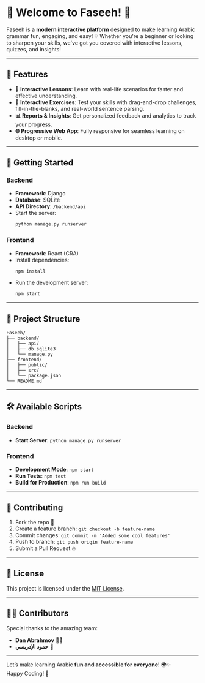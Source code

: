 # 🎉 Welcome to Faseeh! 🚀

Faseeh is a **modern interactive platform** designed to make learning Arabic grammar fun, engaging, and easy! 💡 Whether you're a beginner or looking to sharpen your skills, we've got you covered with interactive lessons, quizzes, and insights!

---

## 🌟 Features
- **📘 Interactive Lessons**: Learn with real-life scenarios for faster and effective understanding.
- **🎯 Interactive Exercises**: Test your skills with drag-and-drop challenges, fill-in-the-blanks, and real-world sentence parsing.
- **📊 Reports & Insights**: Get personalized feedback and analytics to track your progress.
- **🌐 Progressive Web App**: Fully responsive for seamless learning on desktop or mobile.

---

## 🚀 Getting Started

### Backend
- **Framework**: Django
- **Database**: SQLite
- **API Directory**: `/backend/api`
- Start the server:
  ```bash
  python manage.py runserver
  ```

### Frontend
- **Framework**: React (CRA)
- Install dependencies:
  ```bash
  npm install
  ```
- Run the development server:
  ```bash
  npm start
  ```

---

## 📂 Project Structure
```
Faseeh/
├── backend/
│   ├── api/
│   ├── db.sqlite3
│   └── manage.py
├── frontend/
│   ├── public/
│   ├── src/
│   └── package.json
└── README.md
```

---

## 🛠️ Available Scripts

### Backend
- **Start Server**: `python manage.py runserver`

### Frontend
- **Development Mode**: `npm start`
- **Run Tests**: `npm test`
- **Build for Production**: `npm run build`

---

## 🤝 Contributing
1. Fork the repo 🍴
2. Create a feature branch: `git checkout -b feature-name`
3. Commit changes: `git commit -m 'Added some cool features'`
4. Push to branch: `git push origin feature-name`
5. Submit a Pull Request 🔥

---

## 📄 License
This project is licensed under the [MIT License](LICENSE).

---

## 👨‍💻 Contributors
Special thanks to the amazing team:
- **Dan Abrahmov** 🧑‍🏫
- **حمود الإدريسي** 📝

---

Let’s make learning Arabic **fun and accessible for everyone**! 🌍✨  
Happy Coding! 🎉
